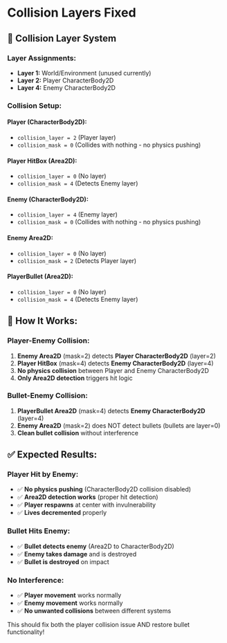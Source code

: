 # Collision Layers Fixed

## 🎯 **Collision Layer System**

### **Layer Assignments:**
- **Layer 1:** World/Environment (unused currently)
- **Layer 2:** Player CharacterBody2D
- **Layer 4:** Enemy CharacterBody2D

### **Collision Setup:**

#### **Player (CharacterBody2D):**
- `collision_layer = 2` (Player layer)
- `collision_mask = 0` (Collides with nothing - no physics pushing)

#### **Player HitBox (Area2D):**
- `collision_layer = 0` (No layer)
- `collision_mask = 4` (Detects Enemy layer)

#### **Enemy (CharacterBody2D):**
- `collision_layer = 4` (Enemy layer)
- `collision_mask = 0` (Collides with nothing - no physics pushing)

#### **Enemy Area2D:**
- `collision_layer = 0` (No layer)
- `collision_mask = 2` (Detects Player layer)

#### **PlayerBullet (Area2D):**
- `collision_layer = 0` (No layer)
- `collision_mask = 4` (Detects Enemy layer)

## 🔧 **How It Works:**

### **Player-Enemy Collision:**
1. **Enemy Area2D** (mask=2) detects **Player CharacterBody2D** (layer=2)
2. **Player HitBox** (mask=4) detects **Enemy CharacterBody2D** (layer=4)
3. **No physics collision** between Player and Enemy CharacterBody2D
4. **Only Area2D detection** triggers hit logic

### **Bullet-Enemy Collision:**
1. **PlayerBullet Area2D** (mask=4) detects **Enemy CharacterBody2D** (layer=4)
2. **Enemy Area2D** (mask=2) does NOT detect bullets (bullets are layer=0)
3. **Clean bullet collision** without interference

## ✅ **Expected Results:**

### **Player Hit by Enemy:**
- ✅ **No physics pushing** (CharacterBody2D collision disabled)
- ✅ **Area2D detection works** (proper hit detection)
- ✅ **Player respawns** at center with invulnerability
- ✅ **Lives decremented** properly

### **Bullet Hits Enemy:**
- ✅ **Bullet detects enemy** (Area2D to CharacterBody2D)
- ✅ **Enemy takes damage** and is destroyed
- ✅ **Bullet is destroyed** on impact

### **No Interference:**
- ✅ **Player movement** works normally
- ✅ **Enemy movement** works normally
- ✅ **No unwanted collisions** between different systems

This should fix both the player collision issue AND restore bullet functionality!
